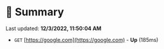 # 📖 Summary
Last updated: **12/3/2022, 11:50:04 AM**

- `GET` [https://google.com](https://google.com) - **Up** (185ms)
